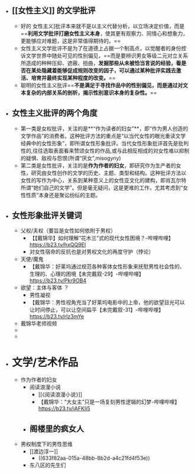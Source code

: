 - ## [[女性主义]] 的文学批评
	- 好的 女性主义]批评本来就不是以主义代替分析，以立场决定价值，而是==**利用文学批评打磨女性主义本身**，使其更有观察力、同情心和想象力，更能够应对难题，这是非常值得期待的。==
	- 女性主义文学批评不是为了在道德上占据一个制高点，以觉醒者的身份控诉文学世界中随处可见的性别偏见，==而是要辨识男女等级二元对立关系所造成的种种压抑、遮蔽、扭曲，**发掘那些从未被恰当言说的经验，看是否在某处隐藏着能够促成规则改变的因子，可以通过某种批评实践去激活、培育并最终实现某种程度的改变。**==
	- 聪明的女性主义批评==**不是满足于寻找作品中的性别偏见，而是通过对文本复杂的内部关系的剖析，揭示性别意识本身的复杂性。**==
- ## 女性主义批评的两个角度
	- 第一类是女权批评，关注的是**“作为读者的妇女”**，即“作为男人创造的文学作品”的消费者。这种批评方法的重点是“以当代女性的眼光重读文学经典中的女性形象”，即所谓女性形象批评。当代女性形象批评首先是批判性的,往往选取表面看来赞颂女性的作品,或与此相反相成的对女性难以抑制的疑惧、敌视与怨恨(所谓“厌女”,misogyny)
	- 第二类是女性批评，关注的是**作为作者的妇女**，即研究作为生产者的女性，研究由女性创作的文学的历史、主题、类型和结构。这种批评方法以女性的写作为中心，关系到某种意义上的女性亚文化的建构，即肖瓦尔特所谓“她们自己的文学”。但是毫无疑问，这是更难的工作，尤其考虑到“女性性质”本身还是聚讼纷纭的主题。
- ## 女性形象批评关键词
	- 父权/夫权（要旨是女性如何依附于男权）
		- 【【戴锦华】如何理解“花木兰”式的现代女性困境？-哔哩哔哩】 https://b23.tv/hxQQ9EI
		- 对女性宿命的反抗也是对男权文化的再度守护（悖论）
	- 天使/魔鬼
		- 【戴锦华：好莱坞通过规范各种客体女性形象来抚慰男性社会性的、生理的、心理的困境【未完戴叙-29】-哔哩哔哩】 https://b23.tv/Pkr9OB4
	- 欲望：主体与客体 ？
		- 男性凝视
		- 【戴锦华：男性视角充当了好莱坞电影中的上帝，他的欲望目光可以让时间停止，可以让空间扁平【未完戴叙-31】-哔哩哔哩】 https://b23.tv/rlz3mYe
	- 戴锦华老师视频
	-
	-
- # 文学/艺术作品
	- 作为作者的妇女
		- 阅读浪漫小说
			- [[《阅读浪漫小说》]]
			- 【戴锦华：“大女主”只是一场复刻男性逻辑的幻梦-哔哩哔哩】 https://b23.tv/iAFKIi5
		- 阁楼里的疯女人
			-
	- 男权制度下的男性思维
		- [[渡边淳一]]
			- ((633f82aa-015a-48bb-8b2d-a4c21fd4f53e))
		- 东八区的先生们